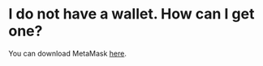 # I do not have a wallet. How can I get one?

You can download MetaMask [here](https://metamask.io/download.html).
